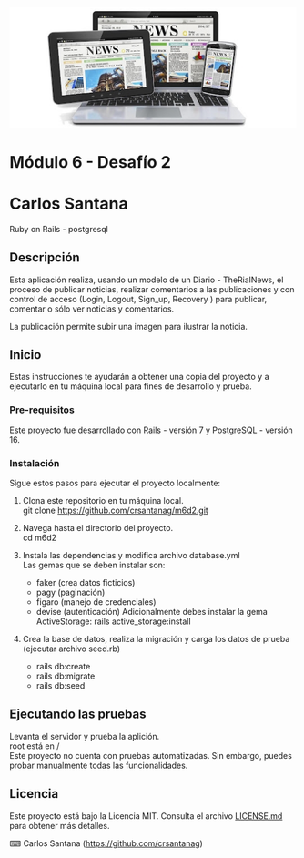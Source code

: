![Banner](banner.jpg)  

# Módulo 6 - Desafío 2
# Carlos Santana

Ruby on Rails - postgresql

## Descripción

Esta aplicación realiza, usando un modelo de un Diario - TheRialNews,  el proceso de publicar noticias, realizar comentarios a las publicaciones y con control de acceso (Login, Logout, Sign_up, Recovery ) para publicar, comentar o sólo ver noticias y comentarios.  

La publicación permite subir una imagen para ilustrar la noticia.  

## Inicio

Estas instrucciones te ayudarán a obtener una copia del proyecto y a ejecutarlo en tu máquina local para fines de desarrollo y prueba.

### Pre-requisitos

Este proyecto fue desarrollado con Rails - versión 7 y PostgreSQL - versión 16.

### Instalación

Sigue estos pasos para ejecutar el proyecto localmente:
  
1. Clona este repositorio en tu máquina local.  
git clone https://github.com/crsantanag/m6d2.git  
  
2. Navega hasta el directorio del proyecto.  
cd m6d2  
  
3. Instala las dependencias y modifica archivo database.yml  
   Las gemas que se deben instalar son:  
   - faker (crea datos ficticios)  
   - pagy  (paginación)  
   - figaro (manejo de credenciales)  
   - devise (autenticación) 
   Adicionalmente debes instalar la gema ActiveStorage: rails active_storage:install  
  
4. Crea la base de datos, realiza la migración y carga los datos de prueba (ejecutar archivo seed.rb)  
    - rails db:create  
    - rails db:migrate  
    - rails db:seed  
  
## Ejecutando las pruebas
Levanta el servidor y prueba la aplición.  
root está en /  
Este proyecto no cuenta con pruebas automatizadas. Sin embargo, puedes probar manualmente todas las funcionalidades.  
  
## Licencia  
  
Este proyecto está bajo la Licencia MIT. Consulta el archivo [LICENSE.md](LICENSE.md) para obtener más detalles.
  
⌨ ️Carlos Santana (https://github.com/crsantanag)

